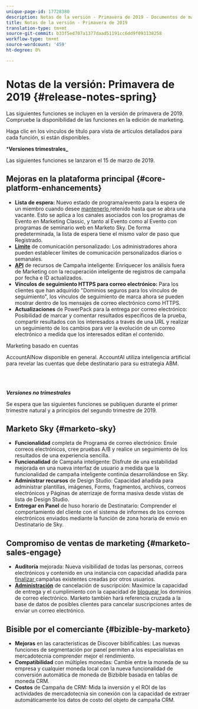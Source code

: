```yaml
---
unique-page-id: 17728380
description: Notas de la versión - Primavera de 2019 - Documentos de marketing - Documentación del producto
title: Notas de la versión - Primavera de 2019
translation-type: tm+mt
source-git-commit: b33f5ed707a1377daad51191cc6dd9f093138258
workflow-type: tm+mt
source-wordcount: '459'
ht-degree: 0%

---
```



# Notas de la versión: Primavera de 2019 {#release-notes-spring}

Las siguientes funciones se incluyen en la versión de primavera de 2019. Compruebe la disponibilidad de las funciones en la edición de marketing.

Haga clic en los vínculos de título para vista de artículos detallados para cada función, si están disponibles.

***Versiones trimestrales_**

Las siguientes funciones se lanzaron el 15 de marzo de 2019.

## Mejoras en la plataforma principal {#core-platform-enhancements}

* **Lista de espera:** Nuevo estado de programa/evento para la espera de un miembro cuando desee  [mantenerlo ](/help/marketo/product-docs/core-marketo-concepts/smart-campaigns/program-flow-actions/change-program-status.md) retenido hasta que se abra una vacante. Esto se aplica a los canales asociados con los programas de Evento en Marketing Classic, y tanto al Evento como al Evento con programas de seminario web en Marketo Sky. De forma predeterminada, la lista de espera tiene el mismo valor de paso que Registrado.
* **[Límite](/help/marketo/product-docs/administration/email-setup/enable-communication-limits.md)** de comunicación personalizado: Los administradores ahora pueden establecer límites de comunicación personalizados diarios o semanales.
* **[API](https://developers.marketo.com/rest-api/assets/campaigns/)** de recursos de Campaña inteligente: Enriquecer los análisis fuera de Marketing con la recuperación inteligente de registros de campaña por fecha e ID actualizados.
* **Vínculos de seguimiento HTTPS para correo electrónico:** Para los clientes que han adquirido &quot;Dominios seguros para los vínculos de seguimiento&quot;, los vínculos de seguimiento de marca ahora se pueden mostrar dentro de los mensajes de correo electrónico como HTTPS.
* **Actualizaciones** de PowerPack para la entrega por correo electrónico: Posibilidad de marcar y comentar resultados específicos de la prueba, compartir resultados con los interesados a través de una URL y realizar un seguimiento de los cambios para ver la evolución de un correo electrónico a medida que los interesados editan el contenido.

Marketing basado en cuentas

**[](/help/marketo/product-docs/account-based-marketing/account-profiling/account-profiling-ranking-and-tuning.md)** AccountAINow disponible en general. AccountAI utiliza inteligencia artificial para revelar las cuentas que debe destinatario para su estrategia ABM.

<br> 

**_Versiones no trimestrales_**

Se espera que las siguientes funciones se publiquen durante el primer trimestre natural y a principios del segundo trimestre de 2019.

## Marketo Sky {#marketo-sky}

* **Funcionalidad** completa de Programa de correo electrónico: Envíe correos electrónicos, cree pruebas A/B y realice un seguimiento de los resultados de una experiencia sencilla.
* **Funcionalidad** de Campaña inteligente: Disfrute de una estabilidad mejorada en una nueva interfaz de usuario a medida que la funcionalidad de campaña inteligente continúa desarrollándose en Sky.
* **Administrar recursos** de Design Studio: Capacidad añadida para administrar plantillas, imágenes, Forms, fragmentos, archivos, correos electrónicos y Páginas de aterrizaje de forma masiva desde vistas de lista de Design Studio.
* **Entregar en Panel** de huso horario de Destinatario: Comprender el comportamiento del cliente con el sistema de informes de los correos electrónicos enviados mediante la función de zona horaria de envío en Destinatario de Sky.

## Compromiso de ventas de marketing {#marketo-sales-engage}

* **Auditoría** mejorada: Nueva visibilidad de todas las personas, correos electrónicos y  [](/help/marketo/product-docs/marketo-sales-connect/templates/view-template-list-as-a-another-user.md) contenido en una instancia con capacidad añadida para  [finalizar ](/help/marketo/product-docs/marketo-sales-connect/campaigns/view-campaigns-list-as-another-user.md)campañas existentes creadas por otros usuarios.
* **[Administración](/help/marketo/product-docs/marketo-sales-connect/email/unsubscribes/marketo-unsubscribe-check.md)** de cancelación de suscripción: Maximice la capacidad de entrega y el cumplimiento con la capacidad de  [bloquear ](/help/marketo/product-docs/marketo-sales-connect/admin/blocked-domains.md) los dominios de correo electrónico. Marketo también hará referencia cruzada a la base de datos de posibles clientes para cancelar suscripciones antes de enviar un correo electrónico.

## Bisible por el comerciante {#bizible-by-marketo}

* **Mejoras** en las características de Discover biblificables: Las nuevas funciones de segmentación por panel permiten a los especialistas en mercadotecnia comprender mejor el rendimiento.
* **Compatibilidad** con múltiples monedas: Cambie entre la moneda de su empresa y cualquier moneda local con la nueva funcionalidad de conversión automática de moneda de Bizbible basada en tablas de moneda CRM.
* **Costos** de Campaña de CRM: Mida la inversión y el ROI de las actividades de mercadotecnia sin conexión con la capacidad de extraer automáticamente los datos de costo del objeto de campaña CRM.
